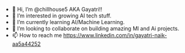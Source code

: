 - 👋 Hi, I’m @chillhouse5 AKA Gayatri!!
- 👀 I’m interested in growing AI tech stuff.
- 🌱 I’m currently learning AI/Machine Learning.
- 💞️ I’m looking to collaborate on building amazing Ml and Ai projects.
- 📫 How to reach me https://www.linkedin.com/in/gayatri-naik-aa5a44252

<!---
chillhouse5/chillhouse5 is a ✨ special ✨ repository because its `README.md` (this file) appears on your GitHub profile.
You can click the Preview link to take a look at your changes.
--->

